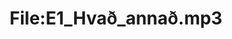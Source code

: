 ---
title: File:E1_Hvað_annað.mp3
recording of: Hvað annað?
reading speed: slow
speaker: E
license: CC0
---